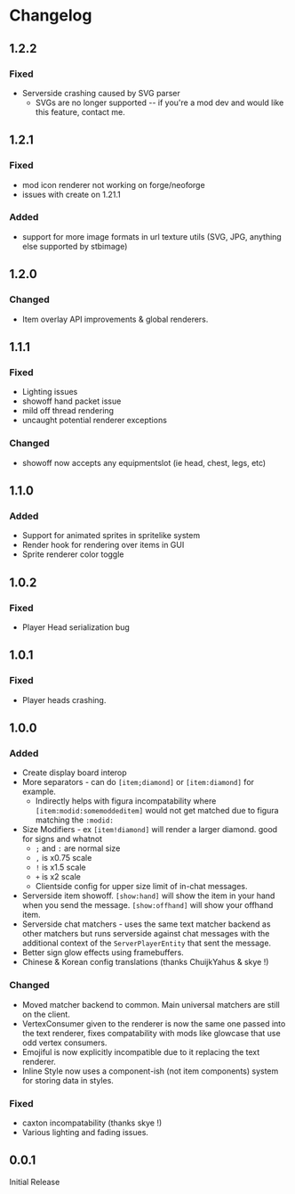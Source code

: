 # Changelog

## 1.2.2

### Fixed

- Serverside crashing caused by SVG parser
  - SVGs are no longer supported -- if you're a mod dev and would like this feature, contact me.

## 1.2.1

### Fixed

- mod icon renderer not working on forge/neoforge
- issues with create on 1.21.1

### Added

- support for more image formats in url texture utils (SVG, JPG, anything else supported by stbimage)

## 1.2.0

### Changed

- Item overlay API improvements & global renderers.

## 1.1.1

### Fixed

- Lighting issues
- showoff hand packet issue
- mild off thread rendering
- uncaught potential renderer exceptions

### Changed

- showoff now accepts any equipmentslot (ie head, chest, legs, etc)

## 1.1.0

### Added

- Support for animated sprites in spritelike system
- Render hook for rendering over items in GUI
- Sprite renderer color toggle

## 1.0.2

### Fixed

- Player Head serialization bug

## 1.0.1

### Fixed

- Player heads crashing.

## 1.0.0

### Added

- Create display board interop
- More separators - can do `[item;diamond]` or `[item:diamond]` for example.
  - Indirectly helps with figura incompatability where `[item:modid:somemoddeditem]` would not get matched due to figura matching the `:modid:` 
- Size Modifiers - ex `[item!diamond]` will render a larger diamond. good for signs and whatnot
  - `;` and `:` are normal size
  - `,` is x0.75 scale
  - `!` is x1.5 scale
  - `+` is x2 scale
  - Clientside config for upper size limit of in-chat messages.
- Serverside item showoff. `[show:hand]` will show the item in your hand when you send the message. `[show:offhand]` will show your offhand item.
- Serverside chat matchers - uses the same text matcher backend as other matchers but runs serverside against chat messages with the additional context of the `ServerPlayerEntity` that sent the message.
- Better sign glow effects using framebuffers. 
- Chinese & Korean config translations (thanks ChuijkYahus & skye !)

### Changed
- Moved matcher backend to common. Main universal matchers are still on the client.
- VertexConsumer given to the renderer is now the same one passed into the text renderer, fixes compatability with mods like glowcase that use odd vertex consumers.
- Emojiful is now explicitly incompatible due to it replacing the text renderer.
- Inline Style now uses a component-ish (not item components) system for storing data in styles.

### Fixed
- caxton incompatability (thanks skye !)
- Various lighting and fading issues.

## 0.0.1

Initial Release
